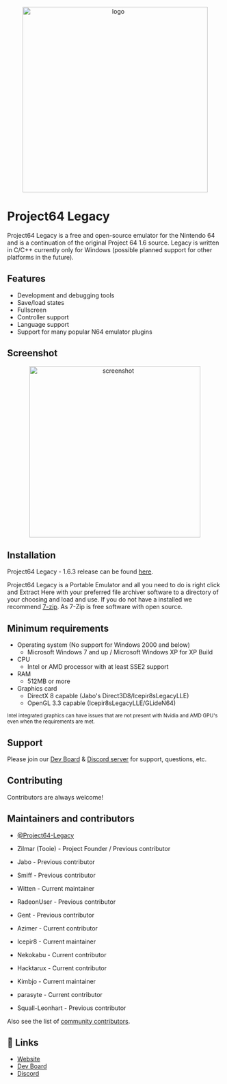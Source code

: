 <p align="center">
  <img src="https://www.project64-legacy.com/data/uploads/logo_leg._med_clear.png" alt="logo" width="433" />
</p>

# Project64 Legacy

Project64 Legacy is a free and open-source emulator for the Nintendo 64 and is a continuation of the original Project 64 1.6 source. Legacy is written in C/C++ currently only for Windows (possible planned support for other platforms in the future).

## Features

- Development and debugging tools
- Save/load states
- Fullscreen
- Controller support
- Language support
- Support for many popular N64 emulator plugins

## Screenshot

<p align="center">
  <img src="https://www.project64-legacy.com/data/uploads/Docs/screen_about_2023.png" alt="screenshot" width="400" />
</p>

## Installation

Project64 Legacy - 1.6.3 release can be found [here](https://github.com/pj64team/Project64-Legacy/releases).

Project64 Legacy is a Portable Emulator and all you need to do is right click and Extract Here with your preferred file archiver software to a directory of your choosing and load and use. If you do not have a installed we recommend [7-zip](https://www.7-zip.org). As 7-Zip is free software with open source.

## Minimum requirements

* Operating system (No support for Windows 2000 and below)
  *  Microsoft Windows 7 and up / Microsoft Windows XP for XP Build
* CPU
  * Intel or AMD processor with at least SSE2 support
* RAM
  * 512MB or more
* Graphics card
  * DirectX 8 capable (Jabo's Direct3D8/Icepir8sLegacyLLE)
  * OpenGL 3.3 capable (Icepir8sLegacyLLE/GLideN64)
  
<sub>Intel integrated graphics can have issues that are not present with Nvidia and AMD GPU's even when the requirements are met.</sub>

## Support

Please join our [Dev Board](https://www.project64-legacy.com/dev/) & [Discord server](https://discord.gg/ha7HWAFE8uc) for support, questions, etc.

## Contributing

Contributors are always welcome!

## Maintainers and contributors

- [@Project64-Legacy](https://github.com/pj64team/Project64-Legacy)

- Zilmar (Tooie) - Project Founder / Previous contributor
- Jabo - Previous contributor
- Smiff - Previous contributor
- Witten - Current maintainer
- RadeonUser - Previous contributor
- Gent  - Previous contributor
- Azimer - Current contributor
- Icepir8 - Current maintainer
- Nekokabu - Current contributor
- Hacktarux - Current contributor
- Kimbjo - Current maintainer
- parasyte - Current contributor
- Squall-Leonhart - Previous contributor



Also see the list of [community contributors](https://github.com/pj64team/Project64-Legacy/graphs/contributors).

## 🔗 Links
- [Website](https://www.project64-legacy.com/)
- [Dev Board](https://www.project64-legacy.com/dev)
- [Discord](https://discord.gg/ha7HWAFE8u)

